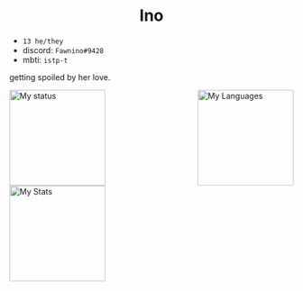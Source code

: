<div align="center">

# Ino

</div>

- `13 he/they`
- discord: `Fawnino#9428`
- mbti: `istp-t`

getting spoiled by her love.

<img align ="left" alt="My status" src="https://lanyard.cnrad.dev/api/851270917732171817" height=170 />

<img align="right" alt="My Languages" src="https://github-readme-stats.vercel.app/api/top-langs/?username=fawnino&layout=compact&theme=dark&count_private=true&langs_count=6" height=170 />

<img align="middle" alt="My Stats" src="https://github-readme-stats.vercel.app/api?username=fawnino&count_private=true&show_icons=true&theme=dark&v=2" height=170 />
